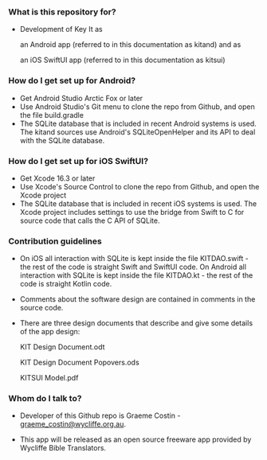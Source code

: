 ### What is this repository for? ###

* Development of Key It as

  an Android app (referred to in this documentation as kitand) and as
  
  an iOS SwiftUI app (referred to in this documentation as kitsui)

### How do I get set up for Android? ###

* Get Android Studio Arctic Fox or later
* Use Android Studio's Git menu to clone the repo from Github, and open the file build.gradle
* The SQLite database that is included in recent Android systems is used. The kitand sources
  use Android's SQLiteOpenHelper and its API to deal with the SQLite database.

### How do I get set up for iOS SwiftUI? ###

* Get Xcode 16.3 or later
* Use Xcode's Source Control to clone the repo from Github, and open the Xcode project
* The SQLite database that is included in recent iOS systems is used. The Xcode project
  includes settings to use the bridge from Swift to C for source code that calls the
  C API of SQLite.

### Contribution guidelines ###

* On iOS all interaction with SQLite is kept inside the file KITDAO.swift - the rest of the
  code is straight Swift  and SwiftUI code.
  On Android all interaction with SQLite is kept inside the file KITDAO.kt - the rest of the
  code is straight Kotlin code.

* Comments about the software design are contained in comments in the source code.

* There are three design documents that describe and give some details of the app design:

	KIT Design Document.odt
	
	KIT Design Document Popovers.ods
	
	KITSUI Model.pdf

### Whom do I talk to? ###

* Developer of this Github repo is Graeme Costin - graeme_costin@wycliffe.org.au.

* This app will be released as an open source freeware app provided by Wycliffe Bible Translators.
